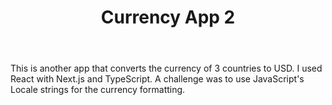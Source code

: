 ﻿---
title: "Currency App 2"
description: "Another currency app"
pubDate: "2023-05-11 00:00:00"
heroImage: "/projects/currency-app-2.png"
technologies:
  - "react"
  - "Next.js"
  - "TypeScript"
repoURL: "https://github.com/nedilio/currency-app"
deployURL: "https://currency-app-pink.vercel.app/"
---

This is another app that converts the currency of 3 countries to USD.
I used React with Next.js and TypeScript. A challenge was to use JavaScript's Locale strings for the currency formatting.
